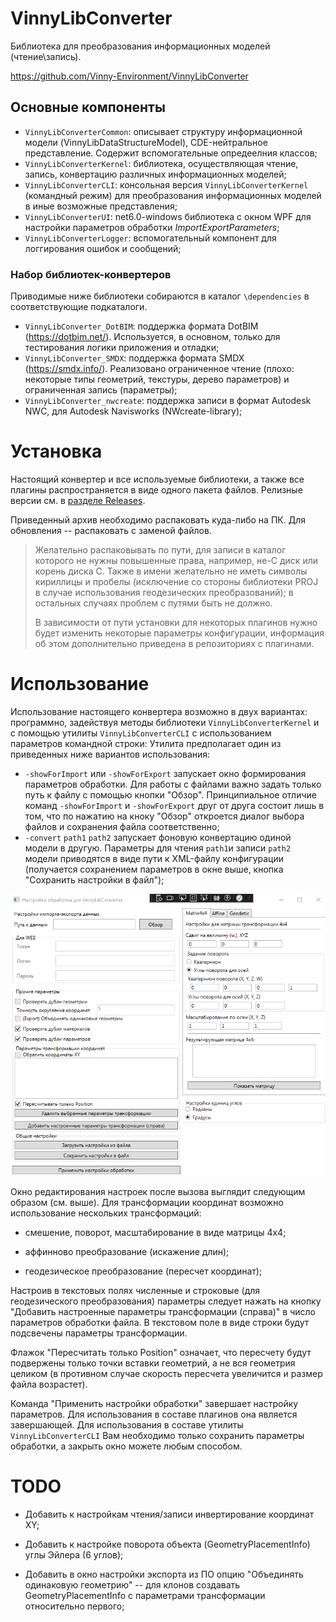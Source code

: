 # VinnyLibConverter

Библиотека для преобразования информационных моделей (чтение\запись).

https://github.com/Vinny-Environment/VinnyLibConverter

## Основные компоненты

* `VinnyLibConverterCommon`: описывает структуру информационной модели (VinnyLibDataStructureModel), CDE-нейтральное представление. Содержит вспомогательные опредеелния классов;
* `VinnyLibConverterKernel`: библиотека, осуществляющая чтение, запись, конвертацию различных информационных моделей;
* `VinnyLibConverterCLI`: консольная версия `VinnyLibConverterKernel` (командный режим) для преобразования информационных моделей в иные возможные представления;
* `VinnyLibConverterUI`: net6.0-windows библиотека с окном WPF для настройки параметров обработки *ImportExportParameters*;
* `VinnyLibConverterLogger`: вспомогательный компонент для логгирования ошибок и сообщений;

### Набор библиотек-конвертеров

Приводимые ниже библиотеки собираются в каталог `\dependencies` в соответствующие подкаталоги.

* `VinnyLibConverter_DotBIM`: поддержка формата DotBIM (https://dotbim.net/). Используется, в основном, только для тестирования логики приложения и отладки;
* `VinnyLibConverter_SMDX`: поддержка формата SMDX (https://smdx.info/). Реализовано ограниченное чтение (плохо: некоторые типы геометрий, текстуры, дерево параметров) и ограниченная запись (параметры);
* `VinnyLibConverter_nwcreate`: поддержка записи в формат Autodesk NWC, для Autodesk Navisworks (NWcreate-library);

# Установка

Настоящий конвертер и все используемые библиотеки, а также все плагины распространяется в виде одного пакета файлов. Релизные версии см. в [разделе Releases](https://github.com/Vinny-Environment/VinnyLibConverter/releases).

Приведенный архив необходимо распаковать куда-либо на ПК. Для обновления -- распаковать с заменой файлов.

> Желательно распаковывать по пути, для записи в каталог которого не нужны повышенные права, например, не-С диск или корень диска С. Также в имени желательно не иметь символы кириллицы и пробелы (исключение со стороны библиотеки PROJ в случае использования геодезических преобразований); в остальных случаях проблем с путями быть не должно.
> 
> В зависимости от пути установки для некоторых плагинов нужно будет изменить некоторые параметры конфигурации, информация об этом дополнительно приведена в репозиториях с плагинами.

# Использование

Использование настоящего конвертера возможно в двух вариантах: программно, задействуя методы библиотеки `VinnyLibConverterKernel` и с помощью утилиты `VinnyLibConverterCLI` с использованием параметров командной строки:
Утилита предполагает один из приведенных ниже вариантов использования:

* `-showForImport` или `-showForExport` запускает окно формирования параметров обработки. Для работы с файлами важно задать только путь к файлу с помощью кнопки "Обзор". Принципиальное отличие команд `-showForImport` и `-showForExport` друг от друга состоит лишь в том, что по нажатию на кноку "Обзор" откроется диалог выбора файлов и сохранения файла соответственно;
* `-convert` `path1` `path2` запускает фоновую конвертацию одиной модели в другую. Параметры для чтения `path1`и записи `path2` модели приводятся в виде пути к XML-файлу конфигурации (получается сохранением параметров в окне выше, кнопка "Сохранить настройки в файл");

![](assets/2025-09-03-20-33-30-image.png)

Окно редактирования настроек после вызова выглядит следующим образом (см. выше). Для трансформации координат возможно использование нескольких трансформаций:

* смешение, поворот, масштабирование в виде матрицы 4x4;

* аффинново преобразование (искажение длин);

* геодезическое преобразование (пересчет координат);

Настроив в текстовых полях численные и строковые (для геодезического преобразования) параметры следует нажать на кнопку "Добавить настроенные параметры трансформации (справа)" в число параметров обработки файла. В текстовом поле в виде строки будут подсвечены параметры трансформации.

Флажок "Пересчитать только Position" означает, что пересчету будут подвержены только точки вставки геометрий, а не вся геометрия целиком (в противном случае скорость пересчета увеличится и размер файла возрастет).

Команда "Применить настройки обработки" завершает настройку параметров. Для использования в составе плагинов она является завершающей. Для использования в составе утилиты `VinnyLibConverterCLI` Вам необходимо только сохранить параметры обработки, а закрыть окно можете любым способом.

# TODO

* Добавить к настройкам чтения/записи инвертирование координат XY;

* Добавить к настройке поворота объекта (GeometryPlacementInfo) углы Эйлера (6 углов);

* Добавить в окно настройки экспорта из ПО опцию "Объединять одинаковую геометрию" -- для клонов создавать GeometryPlacementInfo с параметрами трансформации относительно первого;

